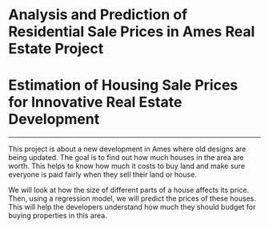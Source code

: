 # Analysis and Prediction of Residential Sale Prices in Ames Real Estate Project

# Estimation of Housing Sale Prices for Innovative Real Estate Development
---

This project is about a new development in Ames where old designs are being updated. The goal is to find out how much houses in the area are worth. This helps to know how much it costs to buy land and make sure everyone is paid fairly when they sell their land or house.

We will look at how the size of different parts of a house affects its price. Then, using a regression model, we will predict the prices of these houses. This will help the developers understand how much they should budget for buying properties in this area.


